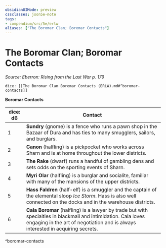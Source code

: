 ```yaml
---
obsidianUIMode: preview
cssclasses: json5e-note
tags:
- compendium/src/5e/erlw
aliases: ["The Boromar Clan; Boromar Contacts"]
---
```

# The Boromar Clan; Boromar Contacts
*Source: Eberron: Rising from the Last War p. 179* 

`dice: [[The Boromar Clan Boromar Contacts (ERLW).md#^boromar-contacts]]`

**Boromar Contacts**

| dice: d6 | Contact |
|----------|---------|
| 1 | **Sundry** (gnome) is a fence who runs a pawn shop in the Bazaar of Dura and has ties to many smugglers, sailors, and burglars. |
| 2 | **Canon** (halfling) is a pickpocket who works across Sharn and is at home throughout the lower districts. |
| 3 | **The Rake** (dwarf) runs a handful of gambling dens and sets odds on the sporting events of Sharn. |
| 4 | **Myri Olar** (halfling) is a burglar and socialite, familiar with many of the mansions of the upper districts. |
| 5 | **Hass Faldren** (half-elf) is a smuggler and the captain of the elemental sloop *Ice Storm*. Hass is also well connected on the docks and in the warehouse districts. |
| 6 | **Cala Boromar** (halfling) is a lawyer by trade but with specialties in blackmail and intimidation. Cala loves engaging in the art of negotiation and is always interested in acquiring secrets. |
^boromar-contacts